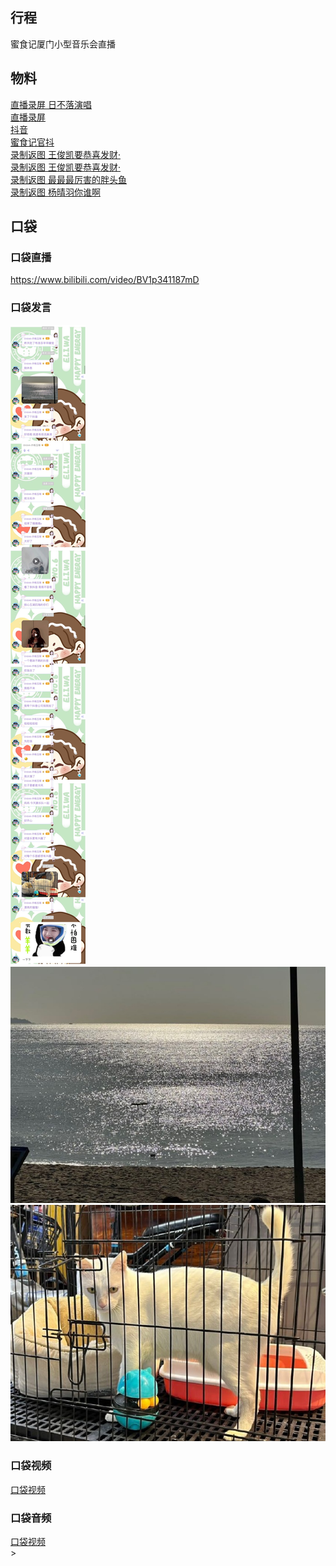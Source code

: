 ## 行程
蜜食记厦门小型音乐会直播

## 物料
[直播录屏 日不落演唱](https://weibo.com/5987962193/L103viFDN)<br>
[直播录屏](https://weibo.com/6477122652/L107Du4Wd)<br>
[抖音](https://www.douyin.com/video/7029169724353187102)<br>
[蜜食记官抖](https://www.douyin.com/video/7029339173056187655)<br>
[录制返图 王俊凯要恭喜发财·](https://weibo.com/2395423192/L10hAuqUV)<br>
[录制返图 王俊凯要恭喜发财·](https://weibo.com/2395423192/L11aEmZgr)<br>
[录制返图 最最最厉害的胖头鱼](https://weibo.com/2321954085/L11vOgB0N)<br>
[录制返图 杨晴羽你谁啊](https://weibo.com/3170396294/L11lrkrxA)<br>
## 口袋
### 口袋直播
https://www.bilibili.com/video/BV1p341187mD
### 口袋发言
![口袋发言](./pocket48/imgs/messages1.jpeg)<br>
![口袋发言](./pocket48/imgs/P1.jpeg)<br>
![口袋发言](./pocket48/imgs/P2.jpeg)<br>
### 口袋视频
[口袋视频](./pocket48/videos/)<br>
### 口袋音频
[口袋视频](./pocket48/audios/)<br>>



